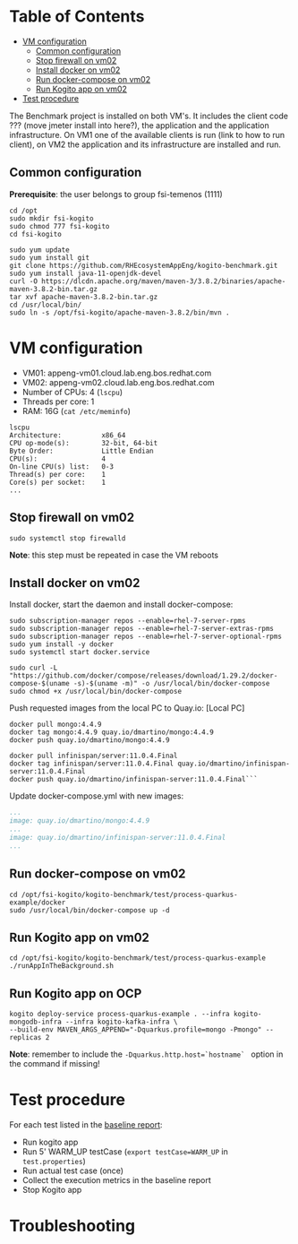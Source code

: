 # Table of Contents
* [VM configuration](#vm-configuration)
  * [Common configuration](#common-configuration)
  * [Stop firewall on vm02](#stop-firewall-on-vm02)
  * [Install docker on vm02](#install-docker-on-vm02)
  * [Run docker-compose on vm02](#run-docker-compose-on-vm02)
  * [Run Kogito app on vm02](#run-kogito-app-on-vm02)
* [Test procedure](#test-procedure)

The Benchmark project is installed on both VM's.
It includes the client code ??? (move jmeter install into here?), the application and the application infrastructure.
On VM1 one of the available clients is run (link to how to run client), on VM2 the application and its infrastructure 
are installed and run.

## Common configuration
**Prerequisite**: the user belongs to group fsi-temenos (1111)
```shell
cd /opt
sudo mkdir fsi-kogito
sudo chmod 777 fsi-kogito
cd fsi-kogito

sudo yum update
sudo yum install git
git clone https://github.com/RHEcosystemAppEng/kogito-benchmark.git
sudo yum install java-11-openjdk-devel
curl -O https://dlcdn.apache.org/maven/maven-3/3.8.2/binaries/apache-maven-3.8.2-bin.tar.gz
tar xvf apache-maven-3.8.2-bin.tar.gz
cd /usr/local/bin/
sudo ln -s /opt/fsi-kogito/apache-maven-3.8.2/bin/mvn .
```

# VM configuration
* VM01: appeng-vm01.cloud.lab.eng.bos.redhat.com
* VM02: appeng-vm02.cloud.lab.eng.bos.redhat.com
* Number of CPUs: 4 (`lscpu`)
* Threads per core: 1
* RAM: 16G (`cat /etc/meminfo`)
```
lscpu
Architecture:          x86_64
CPU op-mode(s):        32-bit, 64-bit
Byte Order:            Little Endian
CPU(s):                4
On-line CPU(s) list:   0-3
Thread(s) per core:    1
Core(s) per socket:    1
...
```



## Stop firewall on vm02
```shell
sudo systemctl stop firewalld
```
**Note**: this step must be repeated in case the VM reboots

## Install docker on vm02
Install docker, start the daemon and install docker-compose:

```shell
sudo subscription-manager repos --enable=rhel-7-server-rpms
sudo subscription-manager repos --enable=rhel-7-server-extras-rpms
sudo subscription-manager repos --enable=rhel-7-server-optional-rpms
sudo yum install -y docker
sudo systemctl start docker.service

sudo curl -L "https://github.com/docker/compose/releases/download/1.29.2/docker-compose-$(uname -s)-$(uname -m)" -o /usr/local/bin/docker-compose
sudo chmod +x /usr/local/bin/docker-compose
```

Push requested images from the local PC to Quay.io:
[Local PC]
```shell
docker pull mongo:4.4.9
docker tag mongo:4.4.9 quay.io/dmartino/mongo:4.4.9
docker push quay.io/dmartino/mongo:4.4.9

docker pull infinispan/server:11.0.4.Final
docker tag infinispan/server:11.0.4.Final quay.io/dmartino/infinispan-server:11.0.4.Final
docker push quay.io/dmartino/infinispan-server:11.0.4.Final```
```

Update docker-compose.yml with new images:
```yaml
...
image: quay.io/dmartino/mongo:4.4.9
...
image: quay.io/dmartino/infinispan-server:11.0.4.Final
...
```

## Run docker-compose on vm02
```shell
cd /opt/fsi-kogito/kogito-benchmark/test/process-quarkus-example/docker
sudo /usr/local/bin/docker-compose up -d
```
## Run Kogito app on vm02
```
cd /opt/fsi-kogito/kogito-benchmark/test/process-quarkus-example
./runAppInTheBackground.sh
```

## Run Kogito app on OCP
``` shell
kogito deploy-service process-quarkus-example . --infra kogito-mongodb-infra --infra kogito-kafka-infra \
--build-env MAVEN_ARGS_APPEND="-Dquarkus.profile=mongo -Pmongo" --replicas 2 
```

**Note**: remember to include the ``-Dquarkus.http.host=`hostname` `` option in the command if missing!

# Test procedure
For each test listed in the [baseline report](https://docs.google.com/spreadsheets/d/1C_1ICjkEhYji3mbdST01bRWGTO5FCx9sblWV43r-TFw/edit?usp=sharing):
* Run kogito app
* Run 5' WARM_UP testCase (`export testCase=WARM_UP` in `test.properties`)
* Run actual test case (once)
* Collect the execution metrics in the baseline report
* Stop Kogito app

# Troubleshooting

